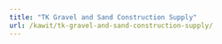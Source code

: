 ```yaml
---
title: "TK Gravel and Sand Construction Supply"
url: /kawit/tk-gravel-and-sand-construction-supply/
---
```


